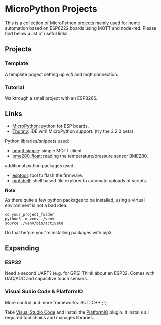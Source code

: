 # MicroPython Projects


This is a collection of MicroPython projects mainly used for home automation based on ESP8222 boards using MQTT and node-red.
Please find below a list of useful links.


## Projects

### Template
A template project setting up wifi and mqtt connection.

### Tutorial
Walktrough a small project with an ESP8266.


## Links

* [MicroPython](http://micropython.org/): python for ESP boards.
* [Thonny](https://thonny.org/): IDE with MicroPython support. (try the 3.2.0 beta)

Python libraries/snippets used:
* [umqtt.simple](https://github.com/micropython/micropython-lib/tree/master/umqtt.simple): simple MQTT client 
* [bme280_float](https://github.com/robert-hh/BME280/blob/master/bme280_float.py): reading the temperature/pressure sensor BME280.

additional python packages used:
* [esptool](https://github.com/espressif/esptool): tool to flash the firmware.
* [mpfshell](https://github.com/wendlers/mpfshell): shell based file explorer to automate uploads of scripts. 


**Note**

As there quite a few python packages to be installed, using a virtual environment is not a bad idea.

```
cd your_project_folder
python3 -m venv ./venv
source ./venv/bin/activate
```
Do that before your're installing packages with pip3


## Expanding

### ESP32
Need a second UART? (e.g. for GPS) Think about an ESP32. 
Comes with DAC/ADC and capacitive touch sensors. 

### Visual Sudio Code & PlatformIO
More control and more frameworks.
BUT: C++ ;-)

Take [Visual Studio Code](https://code.visualstudio.com/) and install the [PlatformIO](https://platformio.org/) plugin.
It installs all required tool chains and manages libraries.





